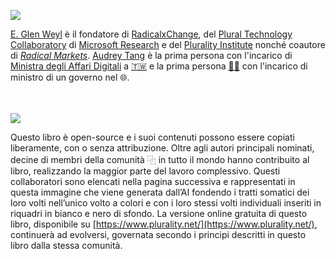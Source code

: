 ![](https://raw.githubusercontent.com/pluralitybook/plurality/main/figs/author-AudreyGlen.jpg)

[E. Glen Weyl](https://www.glenweyl.com) è il fondatore di [RadicalxChange](https://www.radicalxchange.org), del [Plural Technology Collaboratory](https://aka.ms/plural) di [Microsoft Research](https://www.microsoft.com/en-us/research/) e del [Plurality Institute](https://plurality.institute) nonché coautore di [*Radical Markets*](https://press.princeton.edu/books/hardcover/9780691177502/radical-markets). [Audrey Tang](https://en.wikipedia.org/wiki/Audrey_Tang) è la prima persona con l'incarico di [Ministra degli Affari Digitali](https://en.wikipedia.org/wiki/Ministry_of_Digital_Affairs_%28Taiwan%29) a [🇹🇼](https://en.wikipedia.org/wiki/Taiwan) e la prima persona [🏳️‍⚧️](https://en.wikipedia.org/wiki/List_of_transgender_political_office-holders) con l'incarico di ministro di un governo nel 🌐.  
<br></br>


![](https://raw.githubusercontent.com/pluralitybook/plurality/main/figs/author-Community.png)

Questo libro è open-source e i suoi contenuti possono essere copiati liberamente, con o senza attribuzione. Oltre agli autori principali nominati, decine di membri della comunità ⿻ in tutto il mondo hanno contribuito al libro, realizzando la maggior parte del lavoro complessivo. Questi collaboratori sono elencati nella pagina successiva e rappresentati in questa immagine che viene generata dall’AI fondendo i tratti somatici dei loro volti nell’unico volto a colori e con i loro stessi volti individuali inseriti in riquadri in bianco e nero di sfondo. La versione online gratuita di questo libro, disponibile su [https://www.plurality.net/](https://www.plurality.net/), continuerà ad evolversi, governata secondo i principi descritti in questo libro dalla stessa comunità.
